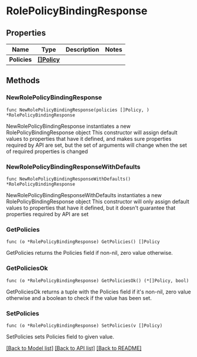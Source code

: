 # RolePolicyBindingResponse

## Properties

Name | Type | Description | Notes
------------ | ------------- | ------------- | -------------
**Policies** | [**[]Policy**](Policy.md) |  | 

## Methods

### NewRolePolicyBindingResponse

`func NewRolePolicyBindingResponse(policies []Policy, ) *RolePolicyBindingResponse`

NewRolePolicyBindingResponse instantiates a new RolePolicyBindingResponse object
This constructor will assign default values to properties that have it defined,
and makes sure properties required by API are set, but the set of arguments
will change when the set of required properties is changed

### NewRolePolicyBindingResponseWithDefaults

`func NewRolePolicyBindingResponseWithDefaults() *RolePolicyBindingResponse`

NewRolePolicyBindingResponseWithDefaults instantiates a new RolePolicyBindingResponse object
This constructor will only assign default values to properties that have it defined,
but it doesn't guarantee that properties required by API are set

### GetPolicies

`func (o *RolePolicyBindingResponse) GetPolicies() []Policy`

GetPolicies returns the Policies field if non-nil, zero value otherwise.

### GetPoliciesOk

`func (o *RolePolicyBindingResponse) GetPoliciesOk() (*[]Policy, bool)`

GetPoliciesOk returns a tuple with the Policies field if it's non-nil, zero value otherwise
and a boolean to check if the value has been set.

### SetPolicies

`func (o *RolePolicyBindingResponse) SetPolicies(v []Policy)`

SetPolicies sets Policies field to given value.



[[Back to Model list]](../README.md#documentation-for-models) [[Back to API list]](../README.md#documentation-for-api-endpoints) [[Back to README]](../README.md)


